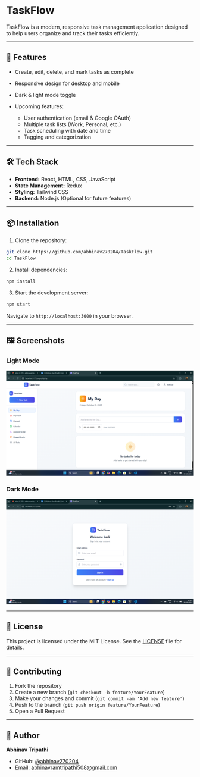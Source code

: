 # TaskFlow

TaskFlow is a modern, responsive task management application designed to help users organize and track their tasks efficiently.

---

## 🚀 Features

* Create, edit, delete, and mark tasks as complete
* Responsive design for desktop and mobile
* Dark & light mode toggle
* Upcoming features:

  * User authentication (email & Google OAuth)
  * Multiple task lists (Work, Personal, etc.)
  * Task scheduling with date and time
  * Tagging and categorization

---

## 🛠️ Tech Stack

* **Frontend:** React, HTML, CSS, JavaScript
* **State Management:** Redux
* **Styling:** Tailwind CSS
* **Backend:** Node.js (Optional for future features)

---

## 📦 Installation

1. Clone the repository:

```bash
git clone https://github.com/abhinav270204/TaskFlow.git
cd TaskFlow
```

2. Install dependencies:

```bash
npm install
```

3. Start the development server:

```bash
npm start
```

Navigate to `http://localhost:3000` in your browser.

---

## 🖼️ Screenshots

### Light Mode
![Light Mode](Frontend/src/assets/Light-mode.png)

### Dark Mode
![Login Mode](Frontend/src/assets/Login-mode.png)

---

## 📝 License

This project is licensed under the MIT License. See the [LICENSE](LICENSE) file for details.

---

## 🧽 Contributing

1. Fork the repository
2. Create a new branch (`git checkout -b feature/YourFeature`)
3. Make your changes and commit (`git commit -am 'Add new feature'`)
4. Push to the branch (`git push origin feature/YourFeature`)
5. Open a Pull Request

---

## 👤 Author

**Abhinav Tripathi**

* GitHub: [@abhinav270204](https://github.com/abhinav270204)
* Email: [abhinavramtripathi508@gmail.com](mailto:abhinavramtripathi508@gmail.com)
